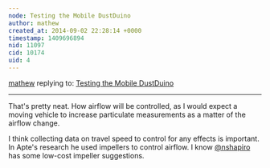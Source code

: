 ```yaml
---
node: Testing the Mobile DustDuino
author: mathew
created_at: 2014-09-02 22:28:14 +0000
timestamp: 1409696894
nid: 11097
cid: 10174
uid: 4
---
```




[mathew](../profile/mathew) replying to: [Testing the Mobile DustDuino](../notes/Willie/09-02-2014/testing-the-mobile-dustduino)

----
That's pretty neat. How airflow will be controlled, as I would expect a moving vehicle to increase particulate measurements as a matter of the airflow change.  

I think collecting data on travel speed to control for any effects is important. In Apte's research he used impellers to control airflow. I know [@nshapiro](/profile/nshapiro) has some low-cost impeller suggestions.
